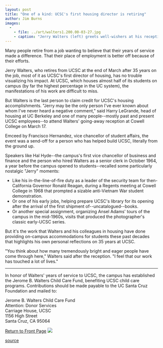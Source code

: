 ```yaml
---
layout: post
title: "One of a kind: UCSC's first housing director is retiring"
author: Jim Burns
images:
  -
    - file: ../art/walters1.200.00-03-27.jpg
    - caption: "Jerry Walters (left) greets well-wishers at his reception. (More photos)"
---
```


Many people retire from a job wanting to believe that their years of service made a difference. That their place of employment is better off because of their efforts.

Jerry Walters, who retires from UCSC at the end of March after 35 years on the job, most of it as UCSC's first director of housing, has no trouble visualizing his impact. At UCSC, which houses almost half of its students on campus (by far the highest percentage in the UC system), the manifestations of his work are difficult to miss.  
  
But Walters is the last person to claim credit for UCSC's housing accomplishments. "Jerry may be the only person I've ever known about whom I've never heard a negative comment," said Harry LeGrande, head of housing at UC Berkeley and one of many people--mostly past and present UCSC employees--to attend Walters' going-away reception at Cowell College on March 17.  
  
Emceed by Francisco Hernandez, vice chancellor of student affairs, the event was a send-off for a person who has helped build UCSC, literally from the ground up.  
  
Speakers like Hal Hyde--the campus's first vice chancellor of business and finance and the person who hired Walters as a senior clerk in October 1964, a year before the campus opened to students--recalled some particularly nostalgic "Jerry" moments:

* Like his in-the-line-of-fire duty as a leader of the security team for then-California Governor Ronald Reagan, during a Regents meeting at Cowell College in 1968 that prompted a sizable anti-Vietnam War student demonstration.
* Or one of his early jobs, helping prepare UCSC's library for its opening after the arrival of the first shipment of--uncatalogued--books.
* Or another special assignment, organizing Ansel Adams' tours of the campus in the mid-1960s, visits that produced the photographer's classic early-UCSC series.

But it's the work that Walters and his colleagues in housing have done providing on-campus accommodations for students these past decades that highlights his own personal reflections on 35 years at UCSC.  
  
"You think about how many tremendously bright and eager people have come through here," Walters said after the reception. "I feel that our work has touched a lot of lives."  
  

* * *

In honor of Walters' years of service to UCSC, the campus has established the Jerome B. Walters Child Care Fund, benefiting UCSC child care programs. Contributions should be made payable to the UC Santa Cruz Foundation and mailed to:  
  
Jerome B. Walters Child Care Fund  
Attention: Donor Services  
Carriage House, UCSC  
1156 High Street  
Santa Cruz, CA 95064

[Return to Front Page][1] ![ ][2]

[1]: ../../index.html
[2]: ../../images/trans.gif

[source](http://www1.ucsc.edu/currents/99-00/03-27/walters.html "Permalink to walters")
